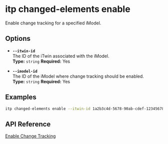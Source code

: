 # itp changed-elements enable

Enable change tracking for a specified iModel.

## Options

- **`--itwin-id`**  
  The ID of the iTwin associated with the iModel.  
  **Type:** `string` **Required:** Yes

- **`--imodel-id`**  
  The ID of the iModel where change tracking should be enabled.  
  **Type:** `string` **Required:** Yes

## Examples

```bash
itp changed-elements enable --itwin-id 1a2b3c4d-5678-90ab-cdef-1234567890ab --imodel-id ad0ba809-9241-48ad-9eb0-c8038c1a1d51
```

## API Reference

[Enable Change Tracking](https://developer.bentley.com/apis/changed-elements/operations/enable-change-tracking/)
